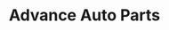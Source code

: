 ---
title: "Advance Auto Parts"
url: /miami/advance-auto-parts-south-dixie-highway/
shop: car parts
---